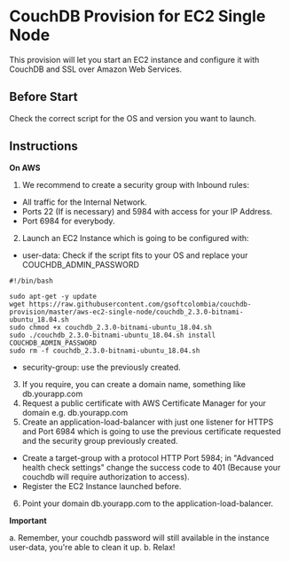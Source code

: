 CouchDB Provision for EC2 Single Node
=========

This provision will let you start an EC2 instance and configure it with CouchDB and SSL over Amazon Web Services.

Before Start
------------

Check the correct script for the OS and version you want to launch.

Instructions
------------

**On AWS**
1. We recommend to create a security group with Inbound rules:

* All traffic for the Internal Network.
* Ports 22 (If is necessary) and 5984 with access for your IP Address.
* Port 6984 for everybody.

2. Launch an EC2 Instance which is going to be configured with:

* user-data: Check if the script fits to your OS and replace your COUCHDB_ADMIN_PASSWORD

```console
#!/bin/bash

sudo apt-get -y update
wget https://raw.githubusercontent.com/gsoftcolombia/couchdb-provision/master/aws-ec2-single-node/couchdb_2.3.0-bitnami-ubuntu_18.04.sh
sudo chmod +x couchdb_2.3.0-bitnami-ubuntu_18.04.sh
sudo ./couchdb_2.3.0-bitnami-ubuntu_18.04.sh install COUCHDB_ADMIN_PASSWORD
sudo rm -f couchdb_2.3.0-bitnami-ubuntu_18.04.sh

```
* security-group: use the previously created.

3. If you require, you can create a domain name, something like db.yourapp.com
4. Request a public certificate with AWS Certificate Manager for your domain e.g. db.yourapp.com
5. Create an application-load-balancer with just one listener for HTTPS and Port 6984 which is going to use the previous certificate requested and the security group previously created.

* Create a target-group with a protocol HTTP Port 5984; in "Advanced health check settings" change the success code to 401 (Because your couchdb will require authorization to access).
* Register the EC2 Instance launched before.

6. Point your domain db.yourapp.com to the application-load-balancer.

**Important**

a. Remember, your couchdb password will still available in the instance user-data, you're able to clean it up.
b. Relax!




